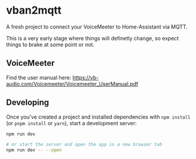 # vban2mqtt

A fresh project to connect your VoiceMeeter to Home-Assistant via MQTT.

This is a very early stage where things will definetly change, so expect things to brake at some point or not.

## VoiceMeeter

Find the user manual here: https://vb-audio.com/Voicemeeter/Voicemeeter_UserManual.pdf

## Developing

Once you've created a project and installed dependencies with `npm install` (or `pnpm install` or `yarn`), start a development server:

```bash
npm run dev

# or start the server and open the app in a new browser tab
npm run dev -- --open
```
